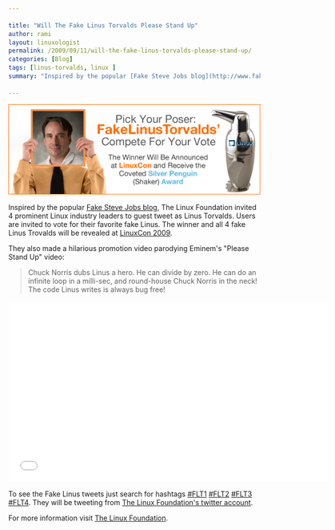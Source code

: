 ```yaml
---

title: "Will The Fake Linus Torvalds Please Stand Up"
author: rami
layout: linuxologist 
permalink: /2009/09/11/will-the-fake-linus-torvalds-please-stand-up/
categories: [Blog]
tags: [linus-torvalds, linux ]
summary: "Inspired by the popular [Fake Steve Jobs blog](http://www.fakesteve.net/), The Linux Foundation invited 4 prominent Linux industry leaders to guest tweet as Linus Torvalds. Users are invited to vote for their favorite fake Linus. The winner and all 4 fake Linus Trovalds will be revealed at [LinuxCon 2009](http://events.linuxfoundation.org/events/linuxcon)."

---
```


![Fake-Linus-Torvalds](/assets/images/content/blog/Fake-Linus-Torvalds.jpg)

Inspired by the popular [Fake Steve Jobs blog](http://www.fakesteve.net/), The Linux Foundation invited 4 prominent Linux industry leaders to guest tweet as Linus Torvalds. Users are invited to vote for their favorite fake Linus. The winner and all 4 fake Linus Trovalds will be revealed at [LinuxCon 2009](http://events.linuxfoundation.org/events/linuxcon).

They also made a hilarious promotion video parodying Eminem's "Please Stand Up" video:

> Chuck Norris dubs Linus a hero. He can divide by zero. He can do an infinite loop in a milli-sec, and round-house Chuck Norris in the neck! The code Linus writes is always bug free!

<iframe width="640" height="360" src="//www.youtube.com/embed/uPmeC_pykH0" frameborder="0" allowfullscreen></iframe>

To see the Fake Linus tweets just search for hashtags [#FLT1](https://twitter.com/search?q=%23FLT1&src=typd) [#FLT2](https://twitter.com/search?q=%23FLT2&src=typd) [#FLT3](https://twitter.com/search?q=%23FLT3&src=typd) [#FLT4](https://twitter.com/search?q=%23FLT4&src=typd). They will be tweeting from [The Linux Foundation's twitter account](http://twitter.com/linuxfoundation).


For more information visit [The Linux Foundation](http://www.linux.com/fakelinustorvalds).
